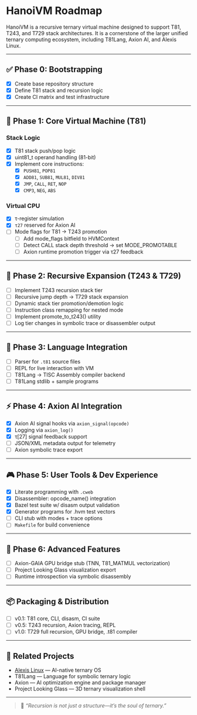 # HanoiVM Roadmap

HanoiVM is a recursive ternary virtual machine designed to support T81, T243, and T729 stack architectures. It is a cornerstone of the larger unified ternary computing ecosystem, including T81Lang, Axion AI, and Alexis Linux.

---

## ✅ Phase 0: Bootstrapping

- [x] Create base repository structure
- [x] Define T81 stack and recursion logic
- [x] Create CI matrix and test infrastructure

---

## 🧱 Phase 1: Core Virtual Machine (T81)

### Stack Logic
- [x] T81 stack push/pop logic
- [x] uint81_t operand handling (81-bit)
- [x] Implement core instructions:
  - [x] `PUSH81`, `POP81`
  - [x] `ADD81`, `SUB81`, `MUL81`, `DIV81`
  - [x] `JMP`, `CALL`, `RET`, `NOP`
  - [x] `CMP3`, `NEG`, `ABS`

### Virtual CPU
- [x] τ-register simulation
- [x] `τ27` reserved for Axion AI
- [ ] Mode flags for T81 → T243 promotion
  - [ ] Add mode_flags bitfield to HVMContext
  - [ ] Detect CALL stack depth threshold → set MODE_PROMOTABLE
  - [ ] Axion runtime promotion trigger via τ27 feedback
---

## 🧬 Phase 2: Recursive Expansion (T243 & T729)

- [ ] Implement T243 recursion stack tier
- [ ] Recursive jump depth → T729 stack expansion
- [ ] Dynamic stack tier promotion/demotion logic
- [ ] Instruction class remapping for nested mode
- [ ] Implement promote_to_t243() utility
- [ ] Log tier changes in symbolic trace or disassembler output
---

## 🧠 Phase 3: Language Integration

- [ ] Parser for `.t81` source files
- [ ] REPL for live interaction with VM
- [ ] T81Lang → TISC Assembly compiler backend
- [ ] T81Lang stdlib + sample programs

---

## ⚡ Phase 4: Axion AI Integration

- [x] Axion AI signal hooks via `axion_signal(opcode)`
- [x] Logging via `axion_log()`
- [x] τ[27] signal feedback support
- [ ] JSON/XML metadata output for telemetry
- [ ] Axion symbolic trace export

---

## 🎮 Phase 5: User Tools & Dev Experience

- [x] Literate programming with `.cweb`
- [x] Disassembler: opcode_name() integration
- [x] Bazel test suite w/ disasm output validation
- [x] Generator programs for .hvm test vectors
- [ ] CLI stub with modes + trace options
- [ ] `Makefile` for build convenience

---

## 🔮 Phase 6: Advanced Features

- [ ] Axion-GAIA GPU bridge stub (TNN, T81_MATMUL vectorization)
- [ ] Project Looking Glass visualization export
- [ ] Runtime introspection via symbolic disassembly

---

## 📦 Packaging & Distribution

- [ ] v0.1: T81 core, CLI, disasm, CI suite
- [ ] v0.5: T243 recursion, Axion tracing, REPL
- [ ] v1.0: T729 full recursion, GPU bridge, .t81 compiler

---

## 🔗 Related Projects

- [Alexis Linux](https://github.com/copyl-sys) — AI-native ternary OS
- T81Lang — Language for symbolic ternary logic
- Axion — AI optimization engine and package manager
- Project Looking Glass — 3D ternary visualization shell

---

> 🧠 *“Recursion is not just a structure—it’s the soul of ternary.”*

